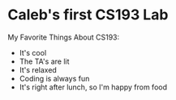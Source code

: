 # Caleb's first CS193 Lab

My Favorite Things About CS193:
- It's cool
- The TA's are lit
- It's relaxed
- Coding is always fun
- It's right after lunch, so I'm happy from food
